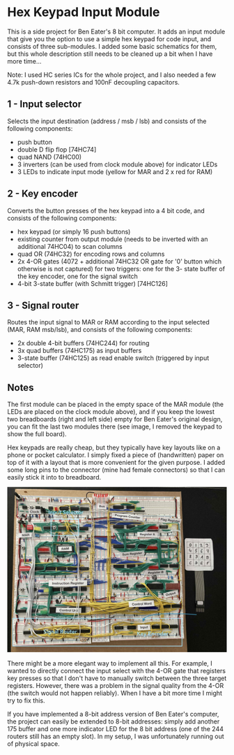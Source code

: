 # Hex Keypad Input Module

This is a side project for Ben Eater's 8 bit computer. It adds an input module that give you the option to use a simple hex keypad for code input, and consists of three sub-modules. I added some basic schematics for them, but this whole description still needs to be cleaned up a bit when I have more time...

Note: I used HC series ICs for the whole project, and I also needed a few 4.7k push-down resistors and 100nF decoupling capacitors.

## 1 - Input selector 
Selects the input destination (address / msb / lsb) and consists of the following components:
- push button
- double D flip flop [74HC74]
- quad NAND (74HC00) 
- 3 inverters (can be used from clock module above) for indicator LEDs
- 3 LEDs to indicate input mode (yellow for MAR and 2 x red for RAM)

## 2 - Key encoder
Converts the button presses of the hex keypad into a 4 bit code, and consists of the following components:
- hex keypad (or simply 16 push buttons)
- existing counter from output module (needs to be inverted with an additional 74HC04) to scan columns
- quad OR (74HC32) for encoding rows and columns
- 2x 4-OR gates (4072 + additional 74HC32 OR gate for '0' button which otherwise is not captured) for two triggers: one for the 3- state buffer of the key encoder, one for the signal switch  
- 4-bit 3-state buffer (with Schmitt trigger) [74HC126]

## 3 - Signal router
Routes the input signal to MAR or RAM according to the input selected (MAR, RAM msb/lsb), and consists of the following components: 
- 2x double 4-bit buffers (74HC244) for routing
- 3x quad buffers (74HC175) as input buffers
- 3-state buffer (74HC125) as read enable switch (triggered by input selector)


## Notes

The first module can be placed in the empty space of the MAR module (the LEDs are placed on the clock module above), and if you keep the lowest two breadboards (right and left side) empty for Ben Eater's original design, you can fit the last two modules there (see image, I removed the keypad to show the full board).

Hex keypads are really cheap, but they typically have key layouts like on a phone or pocket calculator. I simply fixed a piece of (handwritten) paper on top of it with a layout that is more convenient for the given purpose. I added some long pins to the connector (mine had female connectors) so that I can easily stick it into to breadboard.  

![alt text](IMG_3048.jpg)


There might be a more elegant way to implement all this. For example, I wanted to directly connect the input select with the 4-OR gate that registers key presses so that I don't have to manually switch between the three target registers. However, there was a problem in the signal quality from the 4-OR (the switch would not happen reliably). When I have a bit more time I might try to fix this.

If you have implemented a 8-bit address version of Ben Eater's computer, the project can easily be extended to 8-bit addresses: simply add another 175 buffer and one more indicator LED for the 8 bit address (one of the 244 routers still has an empty slot). In my setup, I was unfortunately running out of physical space. 
